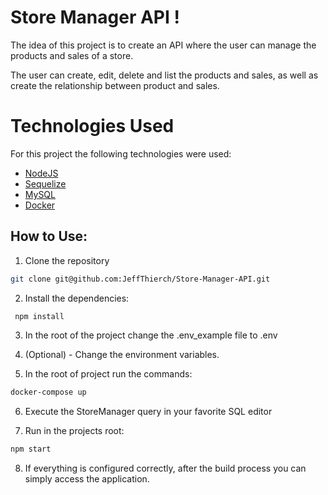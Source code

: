 
# Store Manager API !

The idea of this project is to create an API where the user can manage the products and sales of a store.

The user can create, edit, delete and list the products and sales, as well as create the relationship between product and sales.

# Technologies Used

For this project the following technologies were used:

- [NodeJS](https://nodejs.org/en/)
- [Sequelize](https://sequelize.org/)
- [MySQL](https://www.mysql.com/)
- [Docker](https://www.docker.com/)

## How to Use:

1. Clone the repository

  ~~~bash
  git clone git@github.com:JeffThierch/Store-Manager-API.git
  ~~~

2. Install the dependencies:

 ~~~bash
  npm install
  ~~~

3. In the root of the project change the .env_example file to .env

4. (Optional) - Change the environment variables.

5. In the root of project run the commands:

  ~~~bash
  docker-compose up
  ~~~

6. Execute the StoreManager query in your favorite SQL editor

7. Run in the projects root:

  ~~~bash
  npm start
  ~~~

8. If everything is configured correctly, after the build process you can simply access the application.

